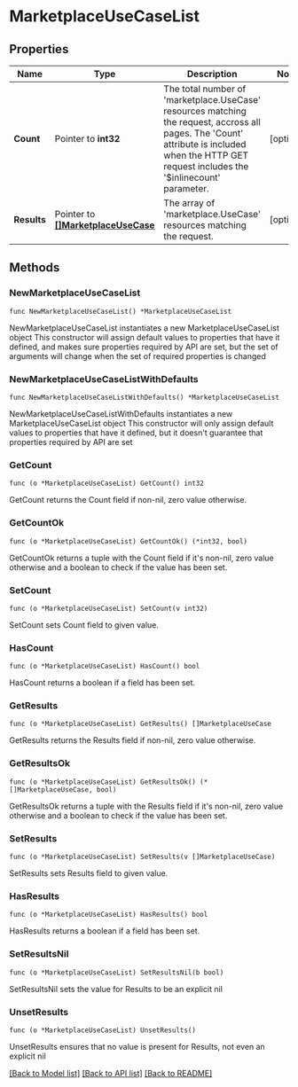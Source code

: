 # MarketplaceUseCaseList

## Properties

Name | Type | Description | Notes
------------ | ------------- | ------------- | -------------
**Count** | Pointer to **int32** | The total number of &#39;marketplace.UseCase&#39; resources matching the request, accross all pages. The &#39;Count&#39; attribute is included when the HTTP GET request includes the &#39;$inlinecount&#39; parameter. | [optional] 
**Results** | Pointer to [**[]MarketplaceUseCase**](MarketplaceUseCase.md) | The array of &#39;marketplace.UseCase&#39; resources matching the request. | [optional] 

## Methods

### NewMarketplaceUseCaseList

`func NewMarketplaceUseCaseList() *MarketplaceUseCaseList`

NewMarketplaceUseCaseList instantiates a new MarketplaceUseCaseList object
This constructor will assign default values to properties that have it defined,
and makes sure properties required by API are set, but the set of arguments
will change when the set of required properties is changed

### NewMarketplaceUseCaseListWithDefaults

`func NewMarketplaceUseCaseListWithDefaults() *MarketplaceUseCaseList`

NewMarketplaceUseCaseListWithDefaults instantiates a new MarketplaceUseCaseList object
This constructor will only assign default values to properties that have it defined,
but it doesn't guarantee that properties required by API are set

### GetCount

`func (o *MarketplaceUseCaseList) GetCount() int32`

GetCount returns the Count field if non-nil, zero value otherwise.

### GetCountOk

`func (o *MarketplaceUseCaseList) GetCountOk() (*int32, bool)`

GetCountOk returns a tuple with the Count field if it's non-nil, zero value otherwise
and a boolean to check if the value has been set.

### SetCount

`func (o *MarketplaceUseCaseList) SetCount(v int32)`

SetCount sets Count field to given value.

### HasCount

`func (o *MarketplaceUseCaseList) HasCount() bool`

HasCount returns a boolean if a field has been set.

### GetResults

`func (o *MarketplaceUseCaseList) GetResults() []MarketplaceUseCase`

GetResults returns the Results field if non-nil, zero value otherwise.

### GetResultsOk

`func (o *MarketplaceUseCaseList) GetResultsOk() (*[]MarketplaceUseCase, bool)`

GetResultsOk returns a tuple with the Results field if it's non-nil, zero value otherwise
and a boolean to check if the value has been set.

### SetResults

`func (o *MarketplaceUseCaseList) SetResults(v []MarketplaceUseCase)`

SetResults sets Results field to given value.

### HasResults

`func (o *MarketplaceUseCaseList) HasResults() bool`

HasResults returns a boolean if a field has been set.

### SetResultsNil

`func (o *MarketplaceUseCaseList) SetResultsNil(b bool)`

 SetResultsNil sets the value for Results to be an explicit nil

### UnsetResults
`func (o *MarketplaceUseCaseList) UnsetResults()`

UnsetResults ensures that no value is present for Results, not even an explicit nil

[[Back to Model list]](../README.md#documentation-for-models) [[Back to API list]](../README.md#documentation-for-api-endpoints) [[Back to README]](../README.md)


